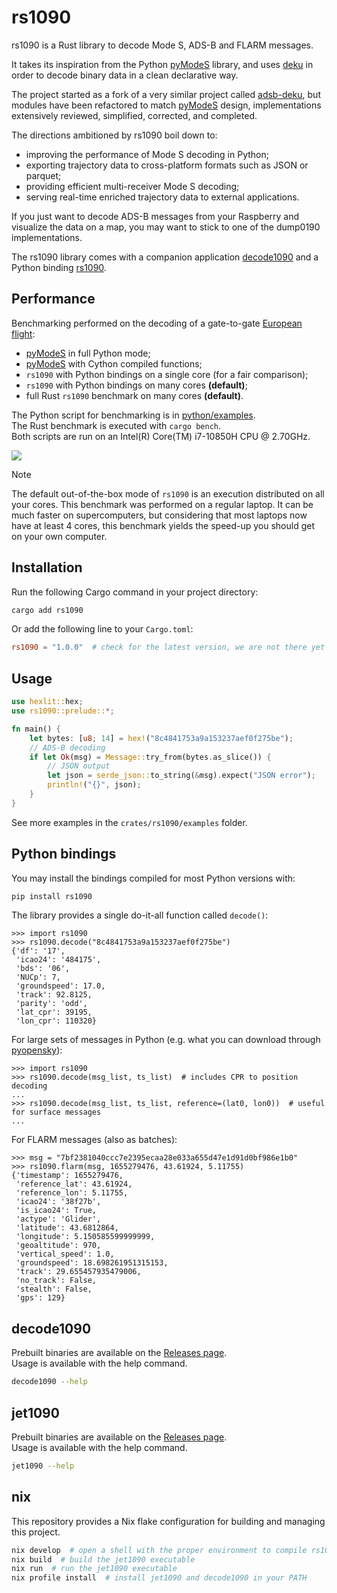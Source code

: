 # rs1090

rs1090 is a Rust library to decode Mode S, ADS-B and FLARM messages.

It takes its inspiration from the Python [pyModeS](https://github.com/junzis/pyModeS) library, and uses [deku](https://github.com/sharksforarms/deku) in order to decode binary data in a clean declarative way.

The project started as a fork of a very similar project called [adsb-deku](https://crates.io/crates/adsb_deku), but modules have been refactored to match [pyModeS](https://github.com/junzis/pyModeS) design, implementations extensively reviewed, simplified, corrected, and completed.

The directions ambitioned by rs1090 boil down to:

- improving the performance of Mode S decoding in Python;
- exporting trajectory data to cross-platform formats such as JSON or parquet;
- providing efficient multi-receiver Mode S decoding;
- serving real-time enriched trajectory data to external applications.

If you just want to decode ADS-B messages from your Raspberry and visualize the data on a map, you may want to stick to one of the dump0190 implementations.

The rs1090 library comes with a companion application [decode1090](https://crates.io/crates/decode1090) and a Python binding [rs1090](https://pypi.org/project/rs1090).

## Performance

Benchmarking performed on the decoding of a gate-to-gate [European flight](./data/long_flight.csv):

- [pyModeS](https://github.com/junzis/pyModeS) in full Python mode;
- [pyModeS](https://github.com/junzis/pyModeS) with Cython compiled functions;
- `rs1090` with Python bindings on a single core (for a fair comparison);
- `rs1090` with Python bindings on many cores **(default)**;
- full Rust `rs1090` benchmark on many cores **(default)**.

The Python script for benchmarking is in [python/examples](python/examples/benchmark.py).  
The Rust benchmark is executed with `cargo bench`.  
Both scripts are run on an Intel(R) Core(TM) i7-10850H CPU @ 2.70GHz.

![](./python/examples/benchmark.svg)

> [!NOTE]  
> The default out-of-the-box mode of `rs1090` is an execution distributed on all your cores. This benchmark was performed on a regular laptop. It can be much faster on supercomputers, but considering that most laptops now have at least 4 cores, this benchmark yields the speed-up you should get on your own computer.

## Installation

Run the following Cargo command in your project directory:

```sh
cargo add rs1090
```

Or add the following line to your `Cargo.toml`:

```toml
rs1090 = "1.0.0"  # check for the latest version, we are not there yet
```

## Usage

```rust
use hexlit::hex;
use rs1090::prelude::*;

fn main() {
    let bytes: [u8; 14] = hex!("8c4841753a9a153237aef0f275be");
    // ADS-B decoding
    if let Ok(msg) = Message::try_from(bytes.as_slice()) {
        // JSON output
        let json = serde_json::to_string(&msg).expect("JSON error");
        println!("{}", json);
    }
}
```

See more examples in the `crates/rs1090/examples` folder.

## Python bindings

You may install the bindings compiled for most Python versions with:

```sh
pip install rs1090
```

The library provides a single do-it-all function called `decode()`:

```pycon
>>> import rs1090
>>> rs1090.decode("8c4841753a9a153237aef0f275be")
{'df': '17',
 'icao24': '484175',
 'bds': '06',
 'NUCp': 7,
 'groundspeed': 17.0,
 'track': 92.8125,
 'parity': 'odd',
 'lat_cpr': 39195,
 'lon_cpr': 110320}
```

For large sets of messages in Python (e.g. what you can download through [pyopensky](https://github.com/open-aviation/pyopensky)):

```pycon
>>> import rs1090
>>> rs1090.decode(msg_list, ts_list)  # includes CPR to position decoding
...
>>> rs1090.decode(msg_list, ts_list, reference=(lat0, lon0))  # useful for surface messages
...
```

For FLARM messages (also as batches):

```pycon
>>> msg = "7bf2381040ccc7e2395ecaa28e033a655d47e1d91d0bf986e1b0"
>>> rs1090.flarm(msg, 1655279476, 43.61924, 5.11755)
{'timestamp': 1655279476,
 'reference_lat': 43.61924,
 'reference_lon': 5.11755,
 'icao24': '38f27b',
 'is_icao24': True,
 'actype': 'Glider',
 'latitude': 43.6812864,
 'longitude': 5.150585599999999,
 'geoaltitude': 970,
 'vertical_speed': 1.0,
 'groundspeed': 18.698261951315153,
 'track': 29.655457935479006,
 'no_track': False,
 'stealth': False,
 'gps': 129}
```

## decode1090

Prebuilt binaries are available on the [Releases page](https://github.com/xoolive/rs1090/releases?q=decode1090).  
Usage is available with the help command.

```sh
decode1090 --help
```

## jet1090

Prebuilt binaries are available on the [Releases page](https://github.com/xoolive/rs1090/releases?q=jet1090).  
Usage is available with the help command.

```sh
jet1090 --help
```

## nix

This repository provides a Nix flake configuration for building and managing this project.

```sh
nix develop  # open a shell with the proper environment to compile rs1090
nix build  # build the jet1090 executable
nix run  # run the jet1090 executable
nix profile install  # install jet1090 and decode1090 in your PATH
```
